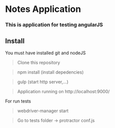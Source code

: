 # Notes Application
### This is application for testing angularJS


## Install
You must have installed git and nodeJS
> Clone this repository

> npm install (install depedencies)

> gulp (start http server,...)

> Application running on http://localhost:9000/

For run tests
> webdriver-manager start

> Go to tests folder -> protractor conf.js

